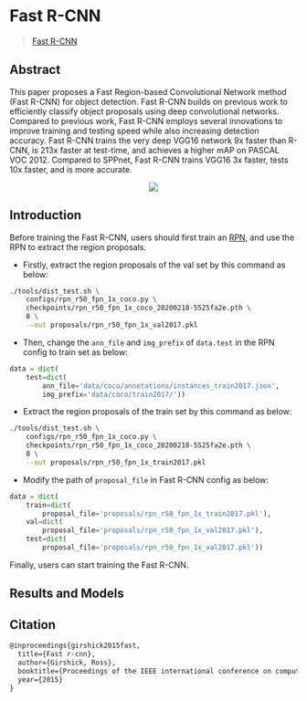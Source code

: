 # Fast R-CNN

> [Fast R-CNN](https://arxiv.org/abs/1504.08083)

<!-- [ALGORITHM] -->

## Abstract

This paper proposes a Fast Region-based Convolutional Network method (Fast R-CNN) for object detection. Fast R-CNN builds on previous work to efficiently classify object proposals using deep convolutional networks. Compared to previous work, Fast R-CNN employs several innovations to improve training and testing speed while also increasing detection accuracy. Fast R-CNN trains the very deep VGG16 network 9x faster than R-CNN, is 213x faster at test-time, and achieves a higher mAP on PASCAL VOC 2012. Compared to SPPnet, Fast R-CNN trains VGG16 3x faster, tests 10x faster, and is more accurate.

<div align=center>
<img src="https://user-images.githubusercontent.com/40661020/143882189-6258c05c-f2a1-4320-9282-7e2f2d502eb2.png"/>
</div>

## Introduction

Before training the Fast R-CNN, users should first train an [RPN](../rpn/README.md), and use the RPN to extract the region proposals.

- Firstly, extract the region proposals of the val set by this command as below:
```bash
./tools/dist_test.sh \
    configs/rpn_r50_fpn_1x_coco.py \
    checkpoints/rpn_r50_fpn_1x_coco_20200218-5525fa2e.pth \
    8 \
    --out proposals/rpn_r50_fpn_1x_val2017.pkl
```

- Then, change the `ann_file` and `img_prefix` of `data.test` in the RPN config to train set as below:

```python
data = dict(
    test=dict(
        ann_file='data/coco/annotations/instances_train2017.json',
        img_prefix='data/coco/train2017/'))
```

- Extract the region proposals of the train set by this command as below:

```bash
./tools/dist_test.sh \
    configs/rpn_r50_fpn_1x_coco.py \
    checkpoints/rpn_r50_fpn_1x_coco_20200218-5525fa2e.pth \
    8 \
    --out proposals/rpn_r50_fpn_1x_train2017.pkl
```

- Modify the path of `proposal_file` in Fast R-CNN config as below:

```python
data = dict(
    train=dict(
        proposal_file='proposals/rpn_r50_fpn_1x_train2017.pkl'),
    val=dict(
        proposal_file='proposals/rpn_r50_fpn_1x_val2017.pkl'),
    test=dict(
        proposal_file='proposals/rpn_r50_fpn_1x_val2017.pkl'))
```

Finally, users can start training the Fast R-CNN.

## Results and Models

## Citation

```latex
@inproceedings{girshick2015fast,
  title={Fast r-cnn},
  author={Girshick, Ross},
  booktitle={Proceedings of the IEEE international conference on computer vision},
  year={2015}
}
```
